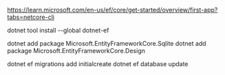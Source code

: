 https://learn.microsoft.com/en-us/ef/core/get-started/overview/first-app?tabs=netcore-cli

dotnet tool install --global dotnet-ef

dotnet add package Microsoft.EntityFrameworkCore.Sqlite
dotnet add package Microsoft.EntityFrameworkCore.Design

dotnet ef migrations add initialcreate
dotnet ef database update
